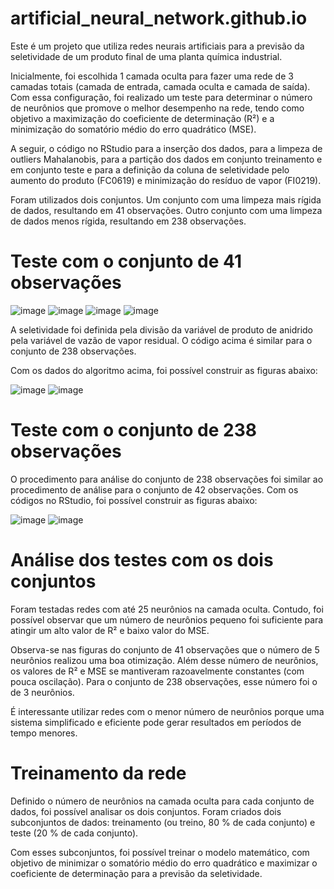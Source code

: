 # artificial_neural_network.github.io
Este é um projeto que utiliza redes neurais artificiais para a previsão da seletividade de um produto final de uma planta química industrial.

Inicialmente, foi escolhida 1 camada oculta para fazer uma rede de 3 camadas totais (camada de entrada, camada oculta e camada de saída). Com essa configuração, foi realizado um teste para determinar o número de neurônios que promove o melhor desempenho na rede, tendo como objetivo a maximização do coeficiente de determinação (R²) e a minimização do somatório médio do erro quadrático (MSE).

A seguir, o código no RStudio para a inserção dos dados, para a limpeza de outliers Mahalanobis, para a partição dos dados em conjunto treinamento e em conjunto teste e para a definição da coluna de seletividade pelo aumento do produto (FC0619) e minimização do resíduo de vapor (FI0219).

Foram utilizados dois conjuntos. Um conjunto com uma limpeza mais rígida de dados, resultando em 41 observações. Outro conjunto com uma limpeza de dados menos rígida, resultando em 238 observações. 

# Teste com o conjunto de 41 observações

![image](https://user-images.githubusercontent.com/81119854/124601585-63e19980-de3e-11eb-92a8-e6793897e6b2.png)
![image](https://user-images.githubusercontent.com/81119854/124601748-94293800-de3e-11eb-8941-7af55db31a3a.png)
![image](https://user-images.githubusercontent.com/81119854/124602025-d488b600-de3e-11eb-9528-4964c3ff34b2.png)
![image](https://user-images.githubusercontent.com/81119854/124602111-e79b8600-de3e-11eb-952a-e3a027dd1496.png)

A seletividade foi definida pela divisão da variável de produto de anidrido pela variável de vazão de vapor residual. O código acima é similar para o conjunto de 238 observações.

Com os dados do algoritmo acima, foi possível construir as figuras abaixo:

![image](https://user-images.githubusercontent.com/81119854/124603541-6644f300-de40-11eb-8473-3262206fb7db.png)
![image](https://user-images.githubusercontent.com/81119854/124603615-7eb50d80-de40-11eb-858a-3c2fb3101e7e.png)

# Teste com o conjunto de 238 observações

O procedimento para análise do conjunto de 238 observações foi similar ao procedimento de análise para o conjunto de 42 observações. Com os códigos no RStudio, foi possível construir as figuras abaixo:

![image](https://user-images.githubusercontent.com/81119854/124605192-0a7b6980-de42-11eb-9471-3257d610705a.png)
![image](https://user-images.githubusercontent.com/81119854/124605252-18c98580-de42-11eb-8ef5-99c39ff4be71.png)

# Análise dos testes com os dois conjuntos

Foram testadas redes com até 25 neurônios na camada oculta. Contudo, foi possível observar que um número de neurônios pequeno foi suficiente para atingir um alto valor de R² e baixo valor do MSE. 

Observa-se nas figuras do conjunto de 41 observações que o número de 5 neurônios realizou uma boa otimização. Além desse número de neurônios, os valores de R² e MSE se mantiveram razoavelmente constantes (com pouca oscilação). Para o conjunto de 238 observações, esse número foi o de 3 neurônios.

É interessante utilizar redes com o menor número de neurônios porque uma sistema simplificado e eficiente pode gerar resultados em períodos de tempo menores.

# Treinamento da rede

Definido o número de neurônios na camada oculta para cada conjunto de dados, foi possível analisar os dois conjuntos. Foram criados dois subconjuntos de dados: treinamento (ou treino, 80 % de cada conjunto) e teste (20 % de cada conjunto). 

Com esses subconjuntos, foi possível treinar o modelo matemático, com objetivo de minimizar o somatório médio do erro quadrático e maximizar o coeficiente de determinação para a previsão da seletividade. 

#
